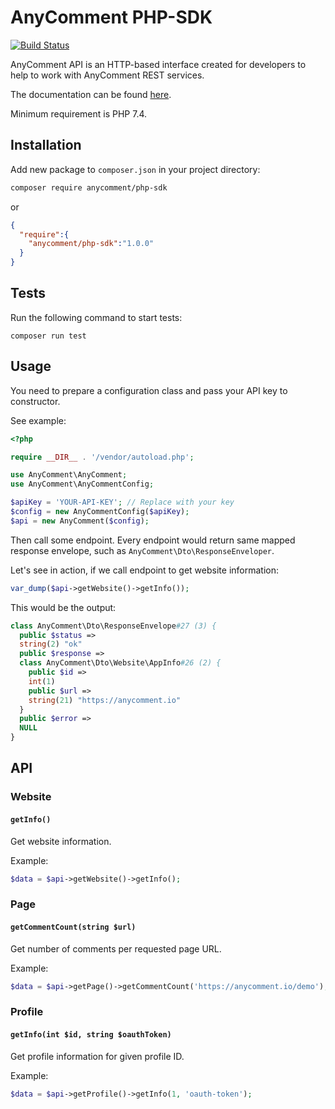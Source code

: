 # AnyComment PHP-SDK

[![Build Status](https://travis-ci.org/AnyComment/php-sdk.svg?branch=master)](https://travis-ci.org/AnyComment/php-sdk)

AnyComment API is an HTTP-based interface created for developers to help to work with AnyComment REST services.
 
The documentation can be found [here](https://anycommentio.docs.apiary.io/).

Minimum requirement is PHP 7.4.

## Installation 

Add new package to `composer.json` in your project directory:

```bash
composer require anycomment/php-sdk
```

or


```json
{
  "require":{
    "anycomment/php-sdk":"1.0.0"
  }
}
```


## Tests

Run the following command to start tests:
```
composer run test
```

## Usage 

You need to prepare a configuration class and pass your API key to constructor. 

See example: 

```php
<?php

require __DIR__ . '/vendor/autoload.php';

use AnyComment\AnyComment;
use AnyComment\AnyCommentConfig;

$apiKey = 'YOUR-API-KEY'; // Replace with your key
$config = new AnyCommentConfig($apiKey);
$api = new AnyComment($config);
```

Then call some endpoint. Every endpoint would return same mapped response envelope, such 
as `AnyComment\Dto\ResponseEnveloper`.

Let's see in action, if we call endpoint to get website information: 

```php
var_dump($api->getWebsite()->getInfo());
```

This would be the output: 

```php
class AnyComment\Dto\ResponseEnvelope#27 (3) {
  public $status =>
  string(2) "ok"
  public $response =>
  class AnyComment\Dto\Website\AppInfo#26 (2) {
    public $id =>
    int(1)
    public $url =>
    string(21) "https://anycomment.io"
  }
  public $error =>
  NULL
}
```

## API

### Website 

#### `getInfo()`

Get website information.

Example:
```php
$data = $api->getWebsite()->getInfo();
```


### Page 

#### `getCommentCount(string $url)`

Get number of comments per requested page URL.

Example:  
```php
$data = $api->getPage()->getCommentCount('https://anycomment.io/demo');
```

### Profile 


#### `getInfo(int $id, string $oauthToken)`

Get profile information for given profile ID.

Example:  

```php
$data = $api->getProfile()->getInfo(1, 'oauth-token');
```
